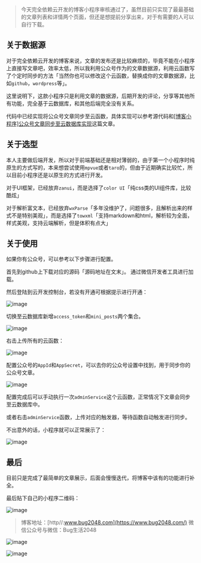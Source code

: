 > 今天完全依赖云开发的博客小程序审核通过了，虽然目前只实现了最最基础的文章列表和详情两个页面，但还是想提前分享出来，对于有需要的人可以自行下载。

## 关于数据源

对于完全依赖云开发的博客来说，文章的发布还是比较麻烦的，毕竟不能在小程序上直接写文章吧，效率太低，所以我利用公众号作为的文章数据源，利用云函数写了个定时同步的方法「当然你也可以修改这个云函数，替换成你的文章数据源，比如`github`，`wordpress`等」。

这里说明下，这款小程序只是利用文章的数据源，后期开发的评论，分享等其他所有功能，完全基于云数据库，和其他后端完全没有关系。

代码中已经实现将公众号文章同步至云函数，具体实现可以参考源代码和[[博客小程序]公众号文章同步至云数据库实现](https://www.bug2048.com/wechat20190421/)这篇文章。

## 关于选型

本人主要做后端开发，所以对于前端基础还是相对薄弱的，由于第一个小程序时纯原生的方式写的，本来想尝试使用`mpvue`或者`taro`的，但由于近期确实比较忙，所以目前小程序还是以原生的方式进行开发。

对于UI框架，已经放弃`zanui`，而是选择了`color UI`「纯css类的UI组件库，比较酷炫」

对于解析富文本，已经放弃`wxParse`「多年没维护了，问题很多，且解析出来的样式不是特别美观」，而是选择了`towxml`「支持markdown和html，解析较为全面，样式美观，支持云端解析，但是体积有点大」

## 关于使用

如果你有公众号，可以参考以下步骤进行配置。

首先到github上下载对应的源码「源码地址在文末」。
通过微信开发者工具进行加载。

然后登陆到云开发控制台，若没有开通可根据提示进行开通：

![image](http://image.bug2048.com/1556458004278.jpg)

切换至云数据库新增`access_token`和`mini_posts`两个集合。

![image](http://image.bug2048.com/1556458129707.jpg)

右击上传所有的云函数：

![image](http://image.bug2048.com/1556458261691.jpg)

配置公众号的`AppId`和`AppSecret`，可以去你的公众号设置中找到，用于同步你的公众号文章。

![image](http://image.bug2048.com/1556458377424.jpg)

配置完成后可以手动执行一次`adminService`这个云函数，正常情况下文章会同步至云数据库中。

或者右击`adminService`函数，上传对应的触发器，等待函数自动触发进行同步。

不出意外的话，小程序就可以正常展示了：

![image](http://image.bug2048.com/WechatIMG67.jpeg)

## 最后

目前只是完成了最简单的文章展示，后面会慢慢迭代，将博客中该有的功能进行补全。

最后贴下自己的小程序二维码：

![image](http://image.bug2048.com/gh_660886427113_344.jpg)


> 博客地址：[http//:www.bug2048.com](https://www.bug2048.com/) 
> 微信公众号与微信：Bug生活2048

![image](https://www.bug2048.com//content/images/2018/02/qrcode_for_gh_cac1ef8c9733_258.jpg)

![image](http://image.bug2048.com/WechatIMG2.jpeg?imageView2/1/w/200/h/200/q/100)

